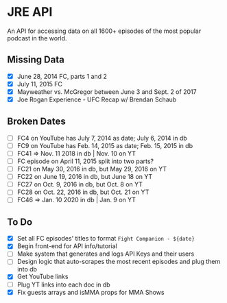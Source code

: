 # JRE API

An API for accessing data on all 1600+ episodes of the most popular podcast in the world.

## Missing Data

- [x] June 28, 2014 FC, parts 1 and 2
- [x] July 11, 2015 FC
- [x] Mayweather vs. McGregor between June 3 and Sept. 2 of 2017
- [x] Joe Rogan Experience - UFC Recap w/ Brendan Schaub

## Broken Dates

- [ ] FC4 on YouTube has July 7, 2014 as date; July 6, 2014 in db
- [ ] FC9 on YouTube has Feb. 14, 2015 as date; Feb. 15, 2015 in db
- [ ] FC41 => Nov. 11 2018 in db | Nov. 10 on YT
- [ ] FC episode on April 11, 2015 split into two parts?
- [ ] FC21 on May 30, 2016 in db, but May 29, 2016 on YT
- [ ] FC22 on June 19, 2016 in db, but June 18 on YT
- [ ] FC27 on Oct. 9, 2016 in db, but Oct. 8 on YT
- [ ] FC28 on Oct. 22, 2016 in db, but Oct. 21 on YT
- [ ] FC46 => Jan. 10 2020 in db | Jan. 9 on YT

## To Do

- [x] Set all FC episodes' titles to format `Fight Companion - ${date}`
- [x] Begin front-end for API info/tutorial
- [ ] Make system that generates and logs API Keys and their users
- [ ] Design logic that auto-scrapes the most recent episodes and plug them into db
- [x] Get YouTube links
- [ ] Plug YT links into each doc in db
- [x] Fix guests arrays and isMMA props for MMA Shows